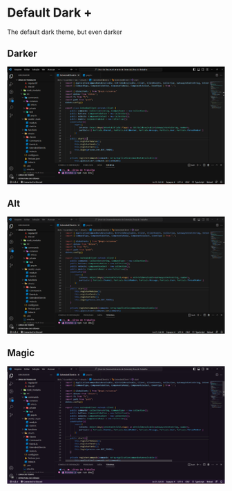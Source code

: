 # Default Dark +

The default dark theme, but even darker

## Darker
![darker](./images/Screenshot_1.png)
## Alt
![alt](./images/Screenshot_2.png)

## Magic
![magic](./images/Screenshot_3.png)
